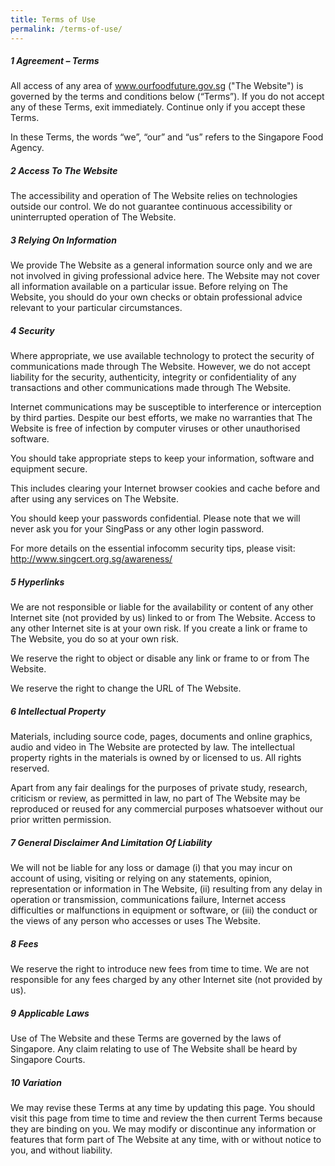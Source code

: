 ```yaml
---
title: Terms of Use
permalink: /terms-of-use/
---
```

##### 1 Agreement – Terms

All access of any area of www.ourfoodfuture.gov.sg ("The Website") is governed by the terms and conditions below (“Terms”). If you do not accept any of these Terms, exit immediately. Continue only if you accept these Terms.

In these Terms, the words “we”, “our” and “us” refers to the Singapore Food Agency.

##### 2 Access To The Website
The accessibility and operation of The Website relies on technologies outside our control. We do not guarantee continuous accessibility or uninterrupted operation of The Website.

##### 3 Relying On Information
We provide The Website as a general information source only and we are not involved in giving professional advice here. The Website may not cover all information available on a particular issue. Before relying on The Website, you should do your own checks or obtain professional advice relevant to your particular circumstances.

##### 4 Security
Where appropriate, we use available technology to protect the security of communications made through The Website. However, we do not accept liability for the security, authenticity, integrity or confidentiality of any transactions and other communications made through The Website.

Internet communications may be susceptible to interference or interception by third parties. Despite our best efforts, we make no warranties that The Website is free of infection by computer viruses or other unauthorised software.

You should take appropriate steps to keep your information, software and equipment secure.

This includes clearing your Internet browser cookies and cache before and after using any services on The Website.

You should keep your passwords confidential. Please note that we will never ask you for your SingPass or any other login password.

For more details on the essential infocomm security tips, please visit: http://www.singcert.org.sg/awareness/

##### 5 Hyperlinks
We are not responsible or liable for the availability or content of any other Internet site (not provided by us) linked to or from The Website. Access to any other Internet site is at your own risk. If you create a link or frame to The Website, you do so at your own risk.

We reserve the right to object or disable any link or frame to or from The Website.

We reserve the right to change the URL of The Website.

##### 6 Intellectual Property
Materials, including source code, pages, documents and online graphics, audio and video in The Website are protected by law. The intellectual property rights in the materials is owned by or licensed to us. All rights reserved.

Apart from any fair dealings for the purposes of private study, research, criticism or review, as permitted in law, no part of The Website may be reproduced or reused for any commercial purposes whatsoever without our prior written permission.

##### 7 General Disclaimer And Limitation Of Liability
We will not be liable for any loss or damage (i) that you may incur on account of using, visiting or relying on any statements, opinion, representation or information in The Website, (ii) resulting from any delay in operation or transmission, communications failure, Internet access difficulties or malfunctions in equipment or software, or (iii) the conduct or the views of any person who accesses or uses The Website.

##### 8 Fees
We reserve the right to introduce new fees from time to time. We are not responsible for any fees charged by any other Internet site (not provided by us).

##### 9 Applicable Laws
Use of The Website and these Terms are governed by the laws of Singapore. Any claim relating to use of The Website shall be heard by Singapore Courts.

##### 10 Variation
We may revise these Terms at any time by updating this page. You should visit this page from time to time and review the then current Terms because they are binding on you. We may modify or discontinue any information or features that form part of The Website at any time, with or without notice to you, and without liability.